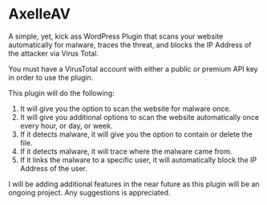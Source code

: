 # AxelleAV
A simple, yet, kick ass WordPress Plugin that scans your website automatically for malware, traces the threat, and blocks the IP Address of the attacker via Virus Total.

You must have a VirusTotal account with either a public or premium API key in order to use the plugin.

This plugin will do the following:

1. It will give you the option to scan the website for malware once.
2. It will give you additional options to scan the website automatically once every hour, or day, or week.
3. If it detects malware, it will give you the option to contain or delete the file.
4. If it detects malware, it will trace where the malware came from.
5. If it links the malware to a specific user, it will automatically block the IP Address of the user.

I will be adding additional features in the near future as this plugin will be an ongoing project. Any suggestions is appreciated.
